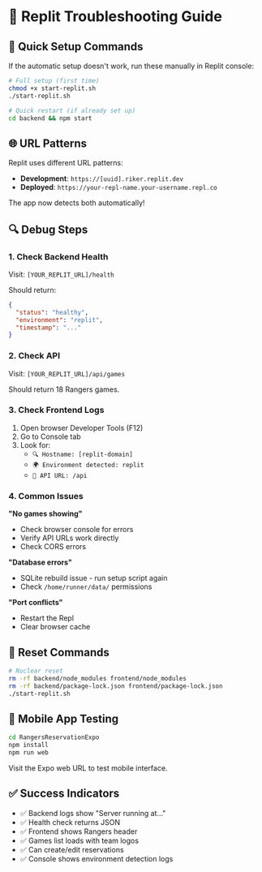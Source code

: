 # 🚀 Replit Troubleshooting Guide

## 🔧 Quick Setup Commands

If the automatic setup doesn't work, run these manually in Replit console:

```bash
# Full setup (first time)
chmod +x start-replit.sh
./start-replit.sh
```

```bash
# Quick restart (if already set up)
cd backend && npm start
```

## 🌐 URL Patterns

Replit uses different URL patterns:

- **Development**: `https://[uuid].riker.replit.dev`
- **Deployed**: `https://your-repl-name.your-username.repl.co`

The app now detects both automatically!

## 🔍 Debug Steps

### 1. Check Backend Health
Visit: `[YOUR_REPLIT_URL]/health`

Should return:
```json
{
  "status": "healthy",
  "environment": "replit",
  "timestamp": "..."
}
```

### 2. Check API
Visit: `[YOUR_REPLIT_URL]/api/games`

Should return 18 Rangers games.

### 3. Check Frontend Logs
1. Open browser Developer Tools (F12)
2. Go to Console tab
3. Look for:
   - `🔍 Hostname: [replit-domain]`
   - `🌍 Environment detected: replit`
   - `🎯 API URL: /api`

### 4. Common Issues

**"No games showing"**
- Check browser console for errors
- Verify API URLs work directly
- Check CORS errors

**"Database errors"**
- SQLite rebuild issue - run setup script again
- Check `/home/runner/data/` permissions

**"Port conflicts"**
- Restart the Repl
- Clear browser cache

## 🔄 Reset Commands

```bash
# Nuclear reset
rm -rf backend/node_modules frontend/node_modules
rm -rf backend/package-lock.json frontend/package-lock.json
./start-replit.sh
```

## 📱 Mobile App Testing

```bash
cd RangersReservationExpo
npm install
npm run web
```

Visit the Expo web URL to test mobile interface.

## ✅ Success Indicators

- ✅ Backend logs show "Server running at..."
- ✅ Health check returns JSON
- ✅ Frontend shows Rangers header
- ✅ Games list loads with team logos
- ✅ Can create/edit reservations
- ✅ Console shows environment detection logs
